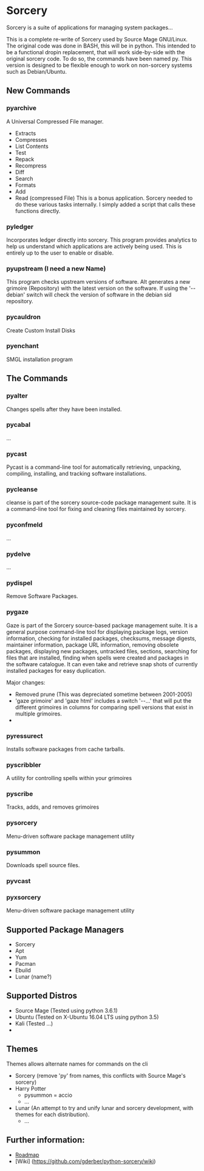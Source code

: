 # Sorcery

Sorcery is a suite of applications for managing system packages...

This is a complete re-write of Sorcery used by Source Mage GNU/Linux.  The original code was done in BASH, this will be in python.  This intended to be a functional dropin replacement, that will work side-by-side with the original sorcery code.  To do so, the commands have been named py<command>.  This version is designed to be flexible enough to work on non-sorcery systems such as Debian/Ubuntu.


## New Commands

### pyarchive
A Universal Compressed File manager.
- Extracts
- Compresses
- List Contents
- Test
- Repack
- Recompress
- Diff
- Search
- Formats
- Add
- Read (compressed File)
This is a bonus application.  Sorcery needed to do these various tasks internally.  I simply added a script that calls these functions directly.

### pyledger
Incorporates ledger directly into sorcery.  This program provides analytics to help us understand which applications are actively being used.  This is entirely up to the user to enable or disable.

### pyupstream (I need a new Name)
This program checks upstream versions of software.  Alt generates a new grimoire (Repository) with the latest version on the software.  If using the '--debian' switch will check the version of software in the debian sid repository.

### pycauldron
Create Custom Install Disks

### pyenchant
SMGL installation program


## The Commands

### pyalter
Changes spells after they have been installed.

### pycabal
...

### pycast
Pycast is a command-line tool for automatically retrieving, unpacking, compiling, installing,
and tracking software installations.

### pycleanse
cleanse is part of the sorcery source-code package management suite. It
is a command-line tool for fixing and cleaning files maintained by sorcery.

### pyconfmeld
...

### pydelve
...

### pydispel
Remove Software Packages.

### pygaze
Gaze is part of the Sorcery source-based package management suite. It is a
general purpose command-line tool for displaying package logs, version 
information, checking for installed packages, checksums, message
digests, maintainer information, package URL information, removing
obsolete packages, displaying new packages, untracked files, sections,
searching for files that are installed, finding when spells were
created and packages in the software catalogue. It can even take and
retrieve snap shots of currently installed packages for easy
duplication.


Major changes:
- Removed prune (This was depreciated sometime between 2001-2005)
- 'gaze grimoire' and 'gaze html' includes a switch '--...' that will put the different grimoires in columns for comparing spell versions that exist in multiple grimoires.
- 

### pyressurect
Installs software packages from cache tarballs.

### pyscribbler
A utility for controlling spells within your grimoires

### pyscribe
Tracks, adds, and removes grimoires

### pysorcery
Menu-driven software package management utility

### pysummon
Downloads spell source files.

### pyvcast

### pyxsorcery
Menu-driven software package management utility


## Supported Package Managers
- Sorcery
- Apt
- Yum
- Pacman
- Ebuild
- Lunar (name?)


## Supported Distros
- Source Mage (Tested using python 3.6.1)
- Ubuntu (Tested on X-Ubuntu 16.04 LTS using python 3.5)
- Kali (Tested ...)
- 

## Themes
Themes allows alternate names for commands on the cli
- Sorcery (remove 'py' from names, this conflicts with Source Mage's sorcery)
- Harry Potter
  - pysummon = accio
  - ...
- Lunar (An attempt to try and unify lunar and sorcery development, with themes for each distribution).
  - ...

## Further information:
- [Roadmap](ROADMAP.md)
- [Wiki] (https://github.com/gderber/python-sorcery/wiki)